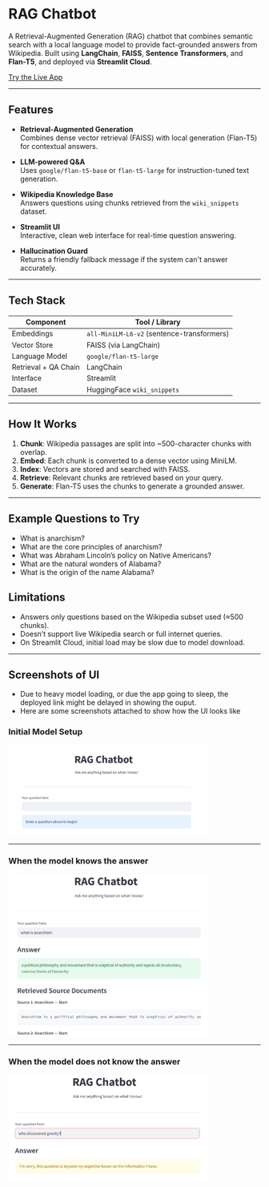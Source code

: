 # RAG Chatbot

A Retrieval-Augmented Generation (RAG) chatbot that combines semantic search with a local language model to provide fact-grounded answers from Wikipedia. Built using **LangChain**, **FAISS**, **Sentence Transformers**, and **Flan-T5**, and deployed via **Streamlit Cloud**.

[Try the Live App](https://rag-chatbot-eqpr5xkpfsmf5m4c4plabw.streamlit.app/)

---

## Features

- **Retrieval-Augmented Generation**  
  Combines dense vector retrieval (FAISS) with local generation (Flan-T5) for contextual answers.

- **LLM-powered Q&A**  
  Uses `google/flan-t5-base` or `flan-t5-large` for instruction-tuned text generation.

- **Wikipedia Knowledge Base**  
  Answers questions using chunks retrieved from the `wiki_snippets` dataset.

- **Streamlit UI**  
  Interactive, clean web interface for real-time question answering.

- **Hallucination Guard**  
  Returns a friendly fallback message if the system can't answer accurately.

---

## Tech Stack

| Component              | Tool / Library                     |
|------------------------|------------------------------------|
| Embeddings             | `all-MiniLM-L6-v2` (sentence-transformers) |
| Vector Store           | FAISS (via LangChain)              |
| Language Model         | `google/flan-t5-large`             |
| Retrieval + QA Chain   | LangChain                          |
| Interface              | Streamlit                          |
| Dataset                | HuggingFace `wiki_snippets`        |

---

## How It Works

1. **Chunk**: Wikipedia passages are split into ~500-character chunks with overlap.
2. **Embed**: Each chunk is converted to a dense vector using MiniLM.
3. **Index**: Vectors are stored and searched with FAISS.
4. **Retrieve**: Relevant chunks are retrieved based on your query.
5. **Generate**: Flan-T5 uses the chunks to generate a grounded answer.

---

## Example Questions to Try
- What is anarchism?
- What are the core principles of anarchism?
- What was Abraham Lincoln’s policy on Native Americans?
- What are the natural wonders of Alabama?
- What is the origin of the name Alabama?

## Limitations
- Answers only questions based on the Wikipedia subset used (≈500 chunks).
- Doesn’t support live Wikipedia search or full internet queries.
- On Streamlit Cloud, initial load may be slow due to model download.

---

## Screenshots of UI
- Due to heavy model loading, or due the app going to sleep, the deployed link might be delayed in showing the ouput.
- Here are some screenshots attached to show how the UI looks like

### Initial Model Setup
<img src="Initial_model_setup.png" width="400"/>

---

### When the model knows the answer
<img src="model_known.png" width="400"/>

---

### When the model does not know the answer
<img src="model_unkown.png" width="400"/>
